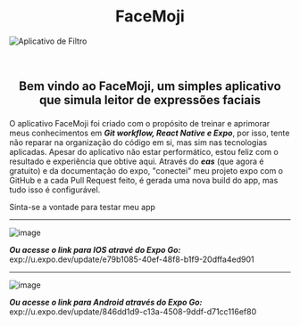 <div align="center">
  
  # FaceMoji
  
</div>


![Aplicativo de Filtro](https://user-images.githubusercontent.com/85966695/232893917-7b397136-ee88-4b32-bf28-eacb8204c007.gif)

<br>

<h2 align="center">

 Bem vindo ao FaceMoji, um simples aplicativo que simula leitor de expressões faciais

</h2>

<p>
  O aplicativo FaceMoji foi criado com o propósito de treinar e aprimorar meus conhecimentos em <b><i>Git workflow,
  React Native e Expo</i></b>, por isso, tente não reparar na organização do código em si, mas sim nas tecnologias aplicadas.
  Apesar do aplicativo não estar performático, estou feliz com o resultado e experiência que obtive aqui.
  Através do <i><b>eas</b></i> (que agora é gratuito) e da documentação do expo, "conectei" meu projeto expo com o GitHub e a cada Pull Request feito,
  é gerada uma nova build do app, mas tudo isso é configurável.
  
  Sinta-se a vontade para testar meu app
</p>

---

![image](https://user-images.githubusercontent.com/85966695/232897690-220c7a16-16c3-4c38-899e-4c5a3a1cc1b6.png)


<b><i>Ou acesse o link para IOS atravé do Expo Go:</b></i> <br>
exp://u.expo.dev/update/e79b1085-40ef-48f8-b1f9-20dffa4ed901

---

![image](https://user-images.githubusercontent.com/85966695/232897956-a073a430-8ac9-4a38-b91d-b9fe769efb12.png)

<b><i>Ou acesse o link para Android através do Expo Go:</b></i> <br>
exp://u.expo.dev/update/846dd1d9-c13a-4508-9ddf-d71cc116ef80


 

 
